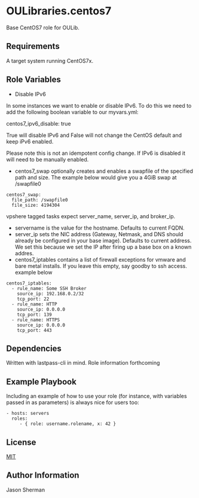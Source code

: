 OULibraries.centos7
=========

Base CentOS7 role for OULib.

Requirements
------------

A target system running CentOS7x.

Role Variables
--------------
* Disable IPv6

In some instances we want to enable or disable IPv6. To do this we need to add the following boolean variable to our myvars.yml:

  centos7_ipv6_disable: true

True will disable IPv6 and False will not change the CentOS default and keep iPv6 enabled.

Please note this is not an idempotent config change. If IPv6 is disabled it will need to be manually enabled.


* centos7_swap optionally creates and enables a swapfile of the specified path and size. The example below would give you a 4GiB swap at /swapfile0
```
centos7_swap:
  file_path: /swapfile0
  file_size: 4194304
```

vpshere tagged tasks expect server_name, server_ip, and broker_ip.
* servername is the value for the hostname. Defaults to current FQDN.
* server_ip sets the NIC address (Gateway, Netmask, and DNS should already be configured in your base image). Defaults to current address. We set this because we set the IP after firing up a base box on a known addres.
* centos7_iptables contains a list of firewall exceptions for vmware and bare metal installs.  If you leave this empty, say goodby to ssh access. example below

```
centos7_iptables:
  - rule_name: Some SSH Broker
    source_ip: 192.168.0.2/32
    tcp_port: 22
  - rule_name: HTTP
    source_ip: 0.0.0.0
    tcp_port: 139
  - rule_name: HTTPS
    source_ip: 0.0.0.0
    tcp_port: 443
```

Dependencies
------------

Written with lastpass-cli in mind. Role information forthcoming

Example Playbook
----------------

Including an example of how to use your role (for instance, with variables passed in as parameters) is always nice for users too:

    - hosts: servers
      roles:
         - { role: username.rolename, x: 42 }

License
-------

[MIT](https://github.com/OULibraries/ansible-role-centos7/blob/master/LICENSE)

Author Information
------------------

Jason Sherman
